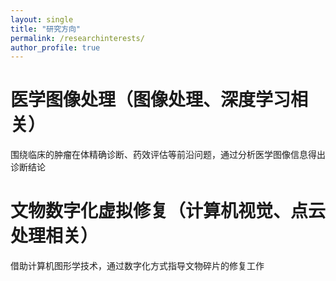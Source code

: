 ```yaml
---
layout: single
title: "研究方向"
permalink: /researchinterests/
author_profile: true
---
```

医学图像处理（图像处理、深度学习相关）
===
围绕临床的肿瘤在体精确诊断、药效评估等前沿问题，通过分析医学图像信息得出诊断结论

文物数字化虚拟修复（计算机视觉、点云处理相关）
===
借助计算机图形学技术，通过数字化方式指导文物碎片的修复工作
